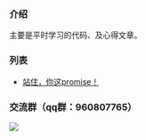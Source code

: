 ### 介绍
主要是平时学习的代码、及心得文章。
### 列表
* [站住，你这promise！](https://github.com/wuyawei/fe-code/blob/master/js/Promise/promise.md)
### 交流群（qq群：960807765）

![](https://user-gold-cdn.xitu.io/2018/12/9/16792b974b1355eb?w=240&h=328&f=jpeg&s=41198)

